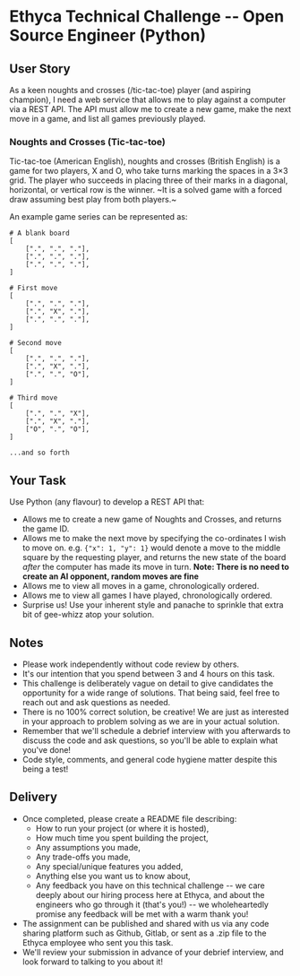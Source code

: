 # Ethyca Technical Challenge -- Open Source Engineer (Python)

## User Story
As a keen noughts and crosses (/tic-tac-toe) player (and aspiring champion), I need a web service that allows me to play against a computer via a REST API. The API must allow me to create a new game, make the next move in a game, and list all games previously played.

### Noughts and Crosses (Tic-tac-toe)
Tic-tac-toe (American English), noughts and crosses (British English) is a game for two players, X and O, who take turns marking the spaces in a 3×3 grid. The player who succeeds in placing three of their marks in a diagonal, horizontal, or vertical row is the winner. ~It is a solved game with a forced draw assuming best play from both players.~

An example game series can be represented as:
```
# A blank board
[
    [".", ".", "."],
    [".", ".", "."],
    [".", ".", "."],
]

# First move
[
    [".", ".", "."],
    [".", "X", "."],
    [".", ".", "."],
]

# Second move
[
    [".", ".", "."],
    [".", "X", "."],
    [".", ".", "O"],
]

# Third move
[
    [".", ".", "X"],
    [".", "X", "."],
    ["O", ".", "O"],
]

...and so forth
```

## Your Task
Use Python (any flavour) to develop a REST API that:
- Allows me to create a new game of Noughts and Crosses, and returns the game ID.
- Allows me to make the next move by specifying the co-ordinates I wish to move on. e.g. `{"x": 1, "y": 1}` would denote a move to the middle square by the requesting player, and returns the new state of the board _after_ the computer has made its move in turn. __Note: There is no need to create an AI opponent, random moves are fine__
- Allows me to view all moves in a game, chronologically ordered.
- Allows me to view all games I have played, chronologically ordered.
- Surprise us! Use your inherent style and panache to sprinkle that extra bit of gee-whizz atop your solution.


## Notes
- Please work independently without code review by others.
- It's our intention that you spend between 3 and 4 hours on this task.
- This challenge is deliberately vague on detail to give candidates the opportunity for a wide range of solutions. That being said, feel free to reach out and ask questions as needed.
- There is no 100% correct solution, be creative! We are just as interested in your approach to problem solving as we are in your actual solution.
- Remember that we'll schedule a debrief interview with you afterwards to discuss the code and ask questions, so you'll be able to explain what you've done!
- Code style, comments, and general code hygiene matter despite this being a test!


## Delivery
- Once completed, please create a README file describing:
  - How to run your project (or where it is hosted),
  - How much time you spent building the project,
  - Any assumptions you made,
  - Any trade-offs you made,
  - Any special/unique features you added,
  - Anything else you want us to know about,
  - Any feedback you have on this technical challenge -- we care deeply about our hiring process here at Ethyca, and about the engineers who go through it (that's you!) -- we wholeheartedly promise any feedback will be met with a warm thank you!
- The assignment can be published and shared with us via any code sharing platform such as Github, Gitlab, or sent as a .zip file to the Ethyca employee who sent you this task.
- We'll review your submission in advance of your debrief interview, and look forward to talking to you about it!
